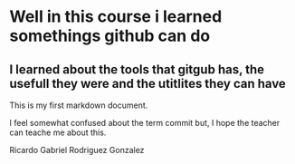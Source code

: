 # Well in this course i learned somethings github can do

## I learned about the tools that gitgub has, the usefull they were and the utitlites they can have

This is my first markdown document.

I feel somewhat confused about the term commit but, I hope the teacher can teache me about this.

Ricardo Gabriel Rodriguez Gonzalez

